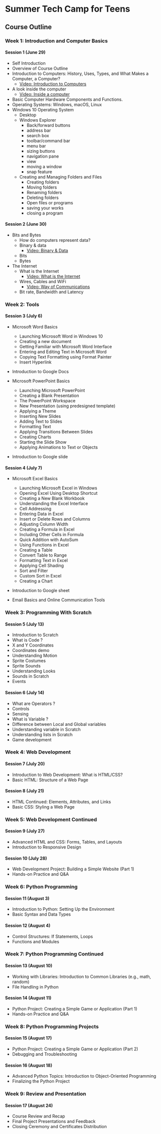 # Summer Tech Camp for Teens

## Course Outline

### Week 1: Introduction and Computer Basics
#### Session 1 (June 29)
- Self Introduction 
- Overview of Course Outline
- Introduction to Computers: History, Uses, Types, and What Makes a Computer, a Computer?
  - [Video: Introduction to Computers](https://www.youtube.com/watch?v=xfKn5OjHLqQ&t=294s&ab_channel=KhanAcademyPartners)
- A look inside the computer
  - [Video: Inside a computer](https://www.youtube.com/watch?v=HB4I2CgkcCo&ab_channel=LearnFree)
- Basic Computer Hardware Components and Functions. 
- Operating Systems: Windows, macOS, Linux
- Windows 10 Operating System
  - Desktop 
  - Windows Explorer
    - Back/forward buttons
    - address bar
    - search box
    - toolbar/command bar
    - menu bar
    - sizing buttons
    - navigation pane
    - view
    - moving a window
    - snap feature
  - Creating and Managing Folders and Files
    - Creating folders
    - Moving folders
    - Renaming folders
    - Deleting folders
    - Open files or programs
    - saving your works
    - closing a program

#### Session 2 (June 30)
- Bits and Bytes
  - How do computers represent data?
  - Binary & data
    - [Video: Binary & Data](https://www.youtube.com/watch?v=ewokFOSxabs&t=323s&ab_channel=KhanAcademyPartners)
  - Bits
  - Bytes
- The Internet
  - What is the Internet
    - [Video: What is the Internet](https://www.youtube.com/watch?v=Dxcc6ycZ73M&t=195s&ab_channel=Code.org)
  - Wires, Cables and WiFi
    - [Video: Way of Communications](https://www.youtube.com/watch?v=qtmTMvXKKdg&t=176s&ab_channel=KhanAcademyPartners)
  - Bit rate, Bandwidth and Latency

### Week 2: Tools
#### Session 3 (July 6)
- Microsoft Word Basics

  - Launching Microsoft Word in Windows 10
  - Creating a new document
  - Getting Familiar with Microsoft Word Interface
  - Entering and Editing Text in Microsoft Word
  - Copying Text Formatting using Format Painter
  - Insert Hyperlink

- Introduction to Google Docs
- Microsoft PowerPoint Basics

  - Launching Microsoft PowerPoint
  - Creating a Blank Presentation
  - The PowerPoint Workspace
  - New Presentation (using predesigned template)
  - Applying a Theme
  - Inserting New Slides
  - Adding Text to Slides
  - Formatting Text
  - Applying Transitions Between Slides
  - Creating Charts
  - Starting the Slide Show
  - Applying Animations to Text or Objects

- Introduction to Google slide

#### Session 4 (July 7)
- Microsoft Excel Basics
  - Launching Microsoft Excel in Windows
  - Opening Excel Using Desktop Shortcut
  - Creating a New Blank Workbook
  - Understanding the Excel Interface
  - Cell Addressing
  - Entering Data in Excel
  - Insert or Delete Rows and Columns
  - Adjusting Column Width
  - Creating a Formula in Excel
  - Including Other Cells in Formula
  - Quick Addition with AutoSum
  - Using Functions in Excel
  - Creating a Table
  - Convert Table to Range
  - Formatting Text in Excel
  - Applying Cell Shading
  - Sort and Filter
  - Custom Sort in Excel
  - Creating a Chart

- Introduction to Google sheet

- Email Basics and Online Communication Tools

### Week 3: Programming With Scratch
#### Session 5 (July 13)
- Introduction to Scratch
- What is Code ?
- X and Y Coordinates
- Coordinates demo
- Understanding Motion
- Sprite Costumes
- Sprite Sounds
- Understanding Looks
- Sounds in Scratch
- Events


#### Session 6 (July 14)
- What are Operators ?
- Controls
- Sensing
- What is Variable ? 
- Difference between Local and Global variables
- Understanding variable in Scratch
- Understanding lists in Scratch
- Game development

### Week 4: Web Development
#### Session 7 (July 20)
- Introduction to Web Development: What is HTML/CSS?
- Basic HTML: Structure of a Web Page

#### Session 8 (July 21)
- HTML Continued: Elements, Attributes, and Links
- Basic CSS: Styling a Web Page

### Week 5: Web Development Continued
#### Session 9 (July 27)
- Advanced HTML and CSS: Forms, Tables, and Layouts
- Introduction to Responsive Design

#### Session 10 (July 28)
- Web Development Project: Building a Simple Website (Part 1)
- Hands-on Practice and Q&A

### Week 6: Python Programming
#### Session 11 (August 3)
- Introduction to Python: Setting Up the Environment
- Basic Syntax and Data Types

#### Session 12 (August 4)
- Control Structures: If Statements, Loops
- Functions and Modules

### Week 7: Python Programming Continued
#### Session 13 (August 10)
- Working with Libraries: Introduction to Common Libraries (e.g., math, random)
- File Handling in Python

#### Session 14 (August 11)
- Python Project: Creating a Simple Game or Application (Part 1)
- Hands-on Practice and Q&A

### Week 8: Python Programming Projects
#### Session 15 (August 17)
- Python Project: Creating a Simple Game or Application (Part 2)
- Debugging and Troubleshooting

#### Session 16 (August 18)
- Advanced Python Topics: Introduction to Object-Oriented Programming
- Finalizing the Python Project

### Week 9: Review and Presentation
#### Session 17 (August 24)
- Course Review and Recap
- Final Project Presentations and Feedback
- Closing Ceremony and Certificates Distribution
